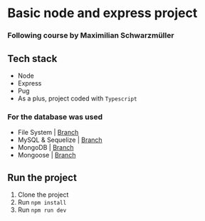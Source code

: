 # Basic node and express project

### Following course by Maximilian Schwarzmüller

## Tech stack

- Node
- Express
- Pug
- As a plus, project coded with `Typescript`

### For the database was used

- File System | [Branch](https://github.com/isacdav/express-basics/tree/filesystem)
- MySQL & Sequelize | [Branch](https://github.com/isacdav/express-basics/tree/sequelize)
- MongoDB | [Branch](https://github.com/isacdav/express-basics/tree/mongo)
- Mongoose | [Branch](https://github.com/isacdav/express-basics/tree/mongoose)

## Run the project

1. Clone the project
2. Run `npm install`
3. Run `npm run dev`
